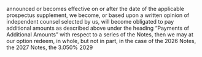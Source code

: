announced or becomes effective on or after the date of the applicable prospectus supplement, we become, or based
upon a written opinion of independent counsel selected by us, will become obligated to pay additional amounts as
described above under the heading “Payments of Additional Amounts” with respect to a series of the Notes, then we
may at our option redeem, in whole, but not in part, in the case of the 2026 Notes, the 2027 Notes, the 3.050% 2029